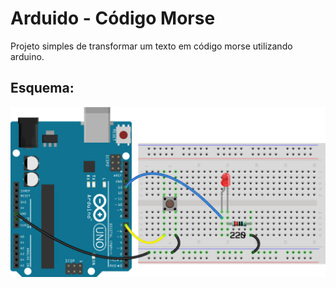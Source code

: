 # Arduido - Código Morse

Projeto simples de transformar um texto em código morse utilizando arduino.

## Esquema:
![esquema](esquema.png)
